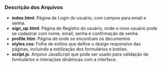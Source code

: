 
### Descrição dos Arquivos

- **index.html**: Página de Login do usuário, com campos para email e senha.
- **sign_up.html**: Página de Registro do usuário, onde o novo usuário pode se cadastrar com nome, email, senha e confirmação de senha.
- **profile.htm**: Página de onde se encontram os decumentos  
- **styles.css**: Folha de estilos que define o design responsivo das páginas, incluindo a estilização dos formulários e botões.
- **script.js**: Arquivo JavaScript que pode ser usado para validação de formulários e interações dinâmicas com a interface.




